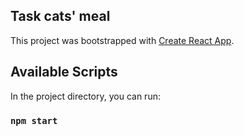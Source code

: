 ## Task cats' meal

This project was bootstrapped with [Create React App](https://github.com/facebook/create-react-app).

## Available Scripts

In the project directory, you can run:

### `npm start`
